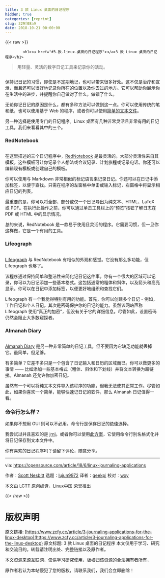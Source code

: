 ```yaml
---
title: 3 款 Linux 桌面的日记程序
hidden: true
categories: [reprint]
slug: 329f08a9
date: 2018-10-21 00:00:00
---
```


{{< raw >}}

            <h1><a href="#3-款-linux-桌面的日记程序"></a>3 款 Linux 桌面的日记程序</h1>
<blockquote>
<p>用轻量、灵活的数字日记工具来记录你的活动。</p>
</blockquote>
<p><a href="https://camo.githubusercontent.com/f1e1f0c59853c7eea24ad01305027fb95867b9b1/68747470733a2f2f6f70656e736f757263652e636f6d2f73697465732f64656661756c742f66696c65732f7374796c65732f696d6167652d66756c6c2d73697a652f7075626c69632f6c6561642d696d616765732f6465736b5f636c6f636b5f6a6f625f776f726b2e6a70673f69746f6b3d4e6a346675686c36"><img src="https://p0.ssl.qhimg.com/t01906a36101ea9b570.jpg" alt=""></a></p>
<p>保持记日记的习惯，即使是不定期地记，也可以带来很多好处。这不仅是治疗和宣泄，而且还可以很好地记录你所在的位置以及你去过的地方。它可以帮助你展示你在生活中的进步，并提醒你自己做对了什么，做错了什么。</p>
<p>无论你记日记的原因是什么，都有多种方法可以做到这一点。你可以使用传统的笔和纸，也可以使用基于 Web 的程序，或者你可以使用<a href="https://plaintextproject.online/2017/07/19/journal.html">简单的文本文件</a>。</p>
<p>另一种选择是使用专门的日记程序。Linux 桌面有几种非常灵活且非常有用的日记工具。我们来看看其中的三个。</p>
<h3><a href="#rednotebook"></a>RedNotebook</h3>
<p><a href="https://camo.githubusercontent.com/9f7d0448ca04e905e3958fe2d924d8e976156cd6/68747470733a2f2f6f70656e736f757263652e636f6d2f73697465732f64656661756c742f66696c65732f75706c6f6164732f7265642d6e6f7465626f6f6b2e706e67"><img src="https://p0.ssl.qhimg.com/t01c325810d32f8282d.png" alt=""></a></p>
<p>在这里描述的三个日记程序中，<a href="http://rednotebook.sourceforge.net">RedNotebook</a> 是最灵活的。大部分灵活性来自其模板。这些模板可让你记录个人想法或会议记录、计划旅程或记录电话。你还可以编辑现有模板或创建自己的模板。</p>
<p>你可以使用与 Markdown 非常相似的标记语言来记录日记。你还可以在日记中添加标签，以便于查找。只需在程序的左窗格中单击或输入标记，右窗格中将显示相应日记的列表。</p>
<p>最重要的是，你可以将全部、部分或仅一个日记导出为纯文本、HTML、LaTeX 或 PDF。在执行此操作之前，你可以通过单击工具栏上的“预览”按钮了解日志在 PDF 或 HTML 中的显示情况。</p>
<p>总的来说，RedNotebook 是一款易于使用且灵活的程序。它需要习惯，但一旦你这样做，它是一个有用的工具。</p>
<h3><a href="#lifeograph"></a>Lifeograph</h3>
<p><a href="https://camo.githubusercontent.com/e084069e86816c55c222826214c9e247bce95fb2/68747470733a2f2f6f70656e736f757263652e636f6d2f73697465732f64656661756c742f66696c65732f75706c6f6164732f6c6966656f67726170682e706e67"><img src="https://p0.ssl.qhimg.com/t01462f6c9874f81b1c.png" alt=""></a></p>
<p><a href="http://lifeograph.sourceforge.net/wiki/Main_Page">Lifeograph</a> 与 RedNotebook 有相似的外观和感觉。它没有那么多功能，但 Lifeograph 也够了。</p>
<p>该程序通过保持简单和整洁性来简化记日记这件事。你有一个很大的区域可以记录，你可以为日记添加一些基本格式。这包括通常的粗体和斜体，以及箭头和高亮显示。你可以在日记中添加标签，以便更好地组织和查找它们。</p>
<p>Lifeograph 有一个我觉得特别有用的功能。首先，你可以创建多个日记 - 例如，工作日记和个人日记。其次是密码保护你的日记的能力。虽然该网站声称 Lifeograph 使用“真正的加密”，但没有关于它的详细信息。尽管如此，设置密码仍然会阻止大多数窥探者。</p>
<h3><a href="#almanah-diary"></a>Almanah Diary</h3>
<p><a href="https://camo.githubusercontent.com/c4b32ebf2fc3a79fd96581ffa179a9ea745391df/68747470733a2f2f6f70656e736f757263652e636f6d2f73697465732f64656661756c742f66696c65732f75706c6f6164732f616c6d616e61682e706e67"><img src="https://p0.ssl.qhimg.com/t01ea149e85f5fa4eb0.png" alt=""></a></p>
<p><a href="https://wiki.gnome.org/Apps/Almanah_Diary">Almanah Diary</a> 是另一种非常简单的日记工具。但不要因为它缺乏功能就丢掉它。虽简单，但足够。</p>
<p>有多简单？它差不多只是一个包含了日记输入和日历的区域而已。你可以做更多的事情 —— 比如添加一些基本格式（粗体、斜体和下划线）并将文本转换为超链接。Almanah 还允许你加密日记。</p>
<p>虽然有一个可以将纯文本文件导入该程序的功能，但我无法使其正常工作。尽管如此，如果你喜欢一个简单，能够快速记日记的软件，那么 Almanah 日记值得一看。</p>
<h3><a href="#命令行怎么样"></a>命令行怎么样？</h3>
<p>如果你不想用 GUI 则可以不必用。命令行是保存日记的绝佳选择。</p>
<p>我尝试过并且喜欢的是 <a href="http://maebert.github.com/jrnl/">jrnl</a>。或者你可以使用<a href="http://tamilinux.wordpress.com/2007/07/27/writing-short-notes-and-diaries-from-the-cli/">此方案</a>，它使用命令行别名格式化并将日记保存到文本文件中。</p>
<p>你有喜欢的日记程序吗？请留下评论，随意分享。</p>
<hr>
<p>via: <a href="https://opensource.com/article/18/6/linux-journaling-applications">https://opensource.com/article/18/6/linux-journaling-applications</a></p>
<p>作者：<a href="https://opensource.com/users/scottnesbitt">Scott Nesbitt</a> 选题：<a href="https://github.com/lujun9972">lujun9972</a> 译者：<a href="https://github.com/geekpi">geekpi</a> 校对：<a href="https://github.com/wxy">wxy</a></p>
<p>本文由 <a href="https://github.com/LCTT/TranslateProject">LCTT</a> 原创编译，<a href="https://linux.cn/">Linux中国</a> 荣誉推出</p>

          
{{< /raw >}}

# 版权声明
原文链接: [https://www.zcfy.cc/article/3-journaling-applications-for-the-linux-desktop](https://www.zcfy.cc/article/3-journaling-applications-for-the-linux-desktop)
原文标题: 3 款 Linux 桌面的日记程序
本文仅用于学习、研究和交流目的。转载请注明出处、完整链接以及原作者。 

本文资源来源互联网，仅供学习研究使用，版权归该资源的合法拥有者所有，

原作者若认为本站侵犯了您的版权，请联系我们，我们会立即删除！

